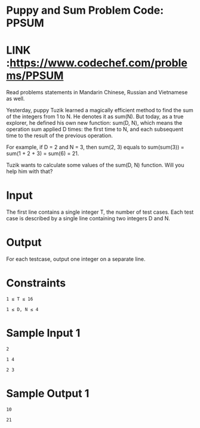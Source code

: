 # Puppy and Sum Problem Code: PPSUM

# LINK :https://www.codechef.com/problems/PPSUM

Read problems statements in Mandarin Chinese, Russian and Vietnamese as well.

Yesterday, puppy Tuzik learned a magically efficient method to find the sum of the integers from 1 to N. He denotes it as sum(N). But today, as a true explorer, he defined his own new function: sum(D, N), which means the operation sum applied D times: the first time to N, and each subsequent time to the result of the previous operation.


For example, if D = 2 and N = 3, then sum(2, 3) equals to sum(sum(3)) = sum(1 + 2 + 3) = sum(6) = 21.


Tuzik wants to calculate some values of the sum(D, N) function. Will you help him with that?


# Input

The first line contains a single integer T, the number of test cases. Each test case is described by a single line containing two integers D and N.


# Output

For each testcase, output one integer on a separate line.

# Constraints

	1 ≤ T ≤ 16

	1 ≤ D, N ≤ 4

# Sample Input 1 

	2

	1 4

	2 3

# Sample Output 1 

	10

	21
